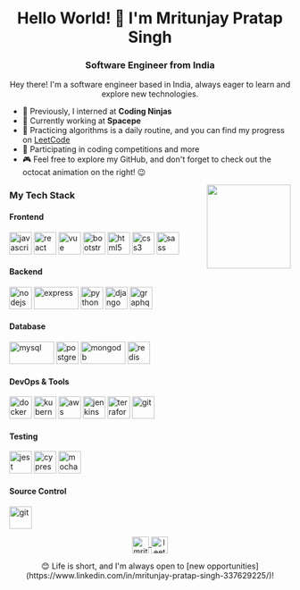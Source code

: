 <!-- Title -->
<h1 align="center">Hello World! 👋 I'm Mritunjay Pratap Singh</h1>

<!-- Subtitle -->
<h3 align="center">Software Engineer from India</h3>

<!-- Introduction -->
<p align="center">
  Hey there! I'm a software engineer based in India, always eager to learn and explore new technologies.
</p>

<!-- About Me -->
- 🤝 Previously, I interned at **Coding Ninjas**
- 🚀 Currently working at **Spacepe**
- 🧠 Practicing algorithms is a daily routine, and you can find my progress on [LeetCode](https://leetcode.com/mritunjaypratapsinghh/)
- 🏃 Participating in coding competitions and more
- 🎮 Feel free to explore my GitHub, and don't forget to check out the octocat animation on the right! 😉

<!-- GIF -->
<p align="right">
  <img align='right' src='https://github.com/Rishit-dagli/Rishit-dagli/blob/master/images/octocat-anime.gif' width='150"'>
</p>

### My Tech Stack

#### Frontend
<p align="left">
  <img src="https://www.vectorlogo.zone/logos/javascript/javascript-icon.svg" alt="javascript" width="40" height="40"/> 
  <img src="https://www.vectorlogo.zone/logos/reactjs/reactjs-icon.svg" alt="react" width="40" height="40"/> 
  <img src="https://www.vectorlogo.zone/logos/vuejs/vuejs-icon.svg" alt="vue" width="40" height="40"/> 
  <img src="https://www.vectorlogo.zone/logos/getbootstrap/getbootstrap-icon.svg" alt="bootstrap" width="40" height="40"/> 
  <img src="https://www.vectorlogo.zone/logos/w3_html5/w3_html5-icon.svg" alt="html5" width="40" height="40"/> 
  <img src="https://www.vectorlogo.zone/logos/w3_css/w3_css-icon.svg" alt="css3" width="40" height="40"/> 
  <img src="https://www.vectorlogo.zone/logos/sass-lang/sass-lang-icon.svg" alt="sass" width="40" height="40"/> 
</p>

#### Backend
<p align="left">
  <img src="https://www.vectorlogo.zone/logos/nodejs/nodejs-icon.svg" alt="nodejs" width="40" height="40"/> 
  <img src="https://www.vectorlogo.zone/logos/expressjs/expressjs-ar21.svg" alt="express" width="80" height="40"/> 
  <img src="https://www.vectorlogo.zone/logos/python/python-icon.svg" alt="python" width="40" height="40"/> 
  <img src="https://www.vectorlogo.zone/logos/djangoproject/djangoproject-icon.svg" alt="django" width="40" height="40"/> 
  <img src="https://www.vectorlogo.zone/logos/graphql/graphql-icon.svg" alt="graphql" width="40" height="40"/> 
</p>

#### Database
<p align="left">
  <img src="https://www.vectorlogo.zone/logos/mysql/mysql-ar21.svg" alt="mysql" width="80" height="40"/> 
  <img src="https://www.vectorlogo.zone/logos/postgresql/postgresql-icon.svg" alt="postgresql" width="40" height="40"/> 
  <img src="https://www.vectorlogo.zone/logos/mongodb/mongodb-ar21.svg" alt="mongodb" width="80" height="40"/> 
  <img src="https://www.vectorlogo.zone/logos/redis/redis-icon.svg" alt="redis" width="40" height="40"/> 
</p>

#### DevOps & Tools
<p align="left">
  <img src="https://www.vectorlogo.zone/logos/docker/docker-icon.svg" alt="docker" width="40" height="40"/> 
  <img src="https://www.vectorlogo.zone/logos/kubernetes/kubernetes-icon.svg" alt="kubernetes" width="40" height="40"/> 
  <img src="https://www.vectorlogo.zone/logos/amazon_aws/amazon_aws-icon.svg" alt="aws" width="40" height="40"/> 
  <img src="https://www.vectorlogo.zone/logos/jenkins/jenkins-icon.svg" alt="jenkins" width="40" height="40"/> 
  <img src="https://www.vectorlogo.zone/logos/terraformio/terraformio-icon.svg" alt="terraform" width="40" height="40"/> 
  <img src="https://www.vectorlogo.zone/logos/git-scm/git-scm-icon.svg" alt="git" width="40" height="40"/> 
</p>

#### Testing
<p align="left">
  <img src="https://www.vectorlogo.zone/logos/jestjsio/jestjsio-icon.svg" alt="jest" width="40" height="40"/> 
  <img src="https://www.vectorlogo.zone/logos/cypressio/cypressio-icon.svg" alt="cypress" width="40" height="40"/> 
  <img src="https://www.vectorlogo.zone/logos/mochajs/mochajs-icon.svg" alt="mocha" width="40" height="40"/> 
</p>

#### Source Control
<p align="left">
  <img src="https://www.vectorlogo.zone/logos/git-scm/git-scm-icon.svg" alt="git" width="40" height="40"/>
</p>

<!-- Connect with Me -->
<p align="center">
  <a href="https://www.linkedin.com/in/mritunjay-pratap-singh-337629225/" target="blank">
    <img align="center" src="https://cdn.jsdelivr.net/npm/simple-icons@3.0.1/icons/linkedin.svg" alt="mritunjay" height="30" width="30" />
  </a>
  <a href="https://leetcode.com/mritunjayyy/" target="blank">
    <img align="center" src="https://www.vectorlogo.zone/logos/leetcode/leetcode-ar21.svg" alt="leetcode" height="30" width="30" />
  </a>
</p>

<!-- Call to Action -->
<p align="center">
  😊 Life is short, and I'm always open to [new opportunities](https://www.linkedin.com/in/mritunjay-pratap-singh-337629225/)!
</p>
